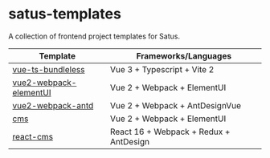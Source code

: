 # satus-templates
A collection of frontend project templates for Satus.

| Template                                                     | Frameworks/Languages                   |
| ------------------------------------------------------------ | -------------------------------------- |
| [vue-ts-bundleless](https://github.com/Rudeus3Greyrat/vue-ts-bundleless) | Vue 3 + Typescript + Vite 2            |
| [vue2-webpack-elementUI](https://github.com/Rudeus3Greyrat/vue2-webpack-elementUI) | Vue 2 + Webpack + ElementUI            |
| [ vue2-webpack-antd](https://github.com/Rudeus3Greyrat/vue2-webpack-antd) | Vue 2 + Webpack + AntDesignVue         |
| [cms](https://github.com/Rudeus3Greyrat/cms)                 | Vue 2 + Webpack + ElementUI            |
| [ react-cms](https://github.com/Rudeus3Greyrat/react-cms)    | React 16 + Webpack + Redux + AntDesign |

